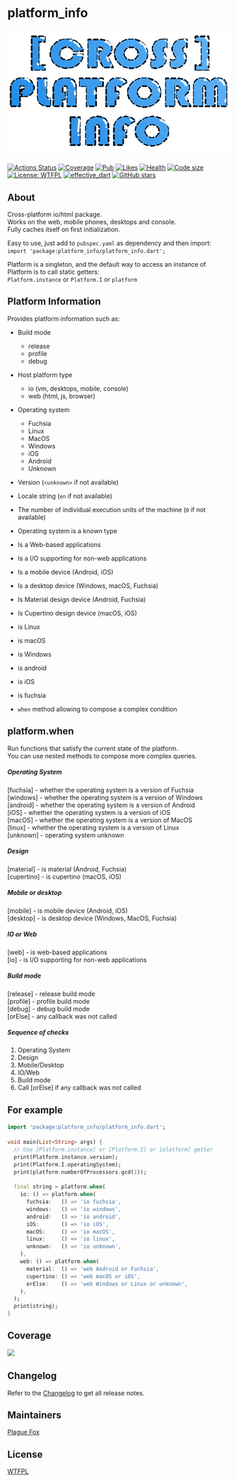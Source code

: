 # platform_info  
  
[![](https://github.com/PlugFox/platform_info/raw/master/.img/logo.png)](https://github.com/PlugFox/platform_info)  
  
[![Actions Status](https://github.com/PlugFox/platform_info/workflows/platform_info/badge.svg)](https://github.com/PlugFox/platform_info/actions)
[![Coverage](https://codecov.io/gh/PlugFox/platform_info/branch/master/graph/badge.svg)](https://codecov.io/gh/PlugFox/platform_info)
[![Pub](https://img.shields.io/pub/v/platform_info.svg)](https://pub.dev/packages/platform_info)
[![Likes](https://img.shields.io/badge/dynamic/json?color=blue&label=likes&query=likes&url=http://www.pubscore.gq/likes?package=platform_info&style=flat-square&cacheSeconds=90000)](https://pub.dev/packages/platform_info)
[![Health](https://img.shields.io/badge/dynamic/json?color=blue&label=health&query=pub_points&url=http://www.pubscore.gq/pub-points?package=platform_info&style=flat-square&cacheSeconds=90000)](https://pub.dev/packages/platform_info/score)
[![Code size](https://img.shields.io/github/languages/code-size/plugfox/platform_info?logo=github&logoColor=white)](https://github.com/plugfox/platform_info)
[![License: WTFPL](https://img.shields.io/badge/License-WTFPL-brightgreen.svg)](https://en.wikipedia.org/wiki/WTFPL)
[![effective_dart](https://img.shields.io/badge/style-effective_dart-40c4ff.svg)](https://github.com/tenhobi/effective_dart)
[![GitHub stars](https://img.shields.io/github/stars/PlugFox/platform_info?style=social)](https://github.com/PlugFox/platform_info/)
 
  
  
## About  
  
Cross-platform io/html package.  
Works on the web, mobile phones, desktops and console.  
Fully caches itself on first initialization.  
  
Easy to use, just add to `pubspec.yaml` as dependency and then import:  
`import 'package:platform_info/platform_info.dart';`  
  
Platform is a singleton, and the default way to access an instance of Platform is to call static getters:  
`Platform.instance` or `Platform.I` or `platform`  
  
  
## Platform Information  
  
Provides platform information such as:  
  + Build mode  
     * release  
     * profile  
     * debug  
    
  + Host platform type  
     * io (vm, desktops, mobile, console)  
     * web (html, js, browser)  
    
  + Operating system  
     * Fuchsia  
     * Linux  
     * MacOS  
     * Windows  
     * iOS  
     * Android  
     * Unknown  
    
  + Version (`<unknown>` if not available)  
    
  + Locale string (`en` if not available)  
    
  + The number of individual execution units of the machine (`0` if not available)  
    
  + Operating system is a known type  
  
  + Is a Web-based applications  
  
  + Is a I/O supporting for non-web applications  
  
  + Is a mobile device (Android, iOS)  
    
  + Is a desktop device (Windows, macOS, Fuchsia)  
    
  + Is Material design device (Android, Fuchsia)  
    
  + Is Cupertino design device (macOS, iOS)  
    
  + is Linux  
    
  + is macOS  
    
  + is Windows  
    
  + is android  
    
  + is iOS  
    
  + is fuchsia  
  
  + `when` method allowing to compose a complex condition  
  
  
## platform.when  
    
Run functions that satisfy the current state of the platform.  
You can use nested methods to compose more complex queries.  
  
##### Operating System  
[fuchsia] - whether the operating system is a version of Fuchsia  
[windows] - whether the operating system is a version of Windows  
[android] - whether the operating system is a version of Android  
[iOS] - whether the operating system is a version of iOS  
[macOS] - whether the operating system is a version of MacOS  
[linux] - whether the operating system is a version of Linux  
[unknown] - operating system unknown  
  
##### Design  
[material] - is material (Android, Fuchsia)  
[cupertino] - is cupertino (macOS, iOS)  
  
##### Mobile or desktop  
[mobile] - is mobile device (Android, iOS)  
[desktop] - is desktop device (Windows, MacOS, Fuchsia)  
  
##### IO or Web  
[web] - is web-based applications  
[io] - is I/O supporting for non-web applications  
  
##### Build mode  
[release] - release build mode  
[profile] - profile build mode  
[debug] - debug build mode  
[orElse] - any callback was not called  
  
##### Sequence of checks
1. Operating System
2. Design
3. Mobile/Desktop
4. IO/Web
5. Build mode
6. Call [orElse] if any callback was not called  
  
  
## For example  
  
```dart
import 'package:platform_info/platform_info.dart';

void main(List<String> args) {
  // Use [Platform.instance] or [Platform.I] or [platform] getter
  print(Platform.instance.version);
  print(Platform.I.operatingSystem);
  print(platform.numberOfProcessors.gcd(1));

  final string = platform.when(
    io: () => platform.when(
      fuchsia:   () => 'io fuchsia',
      windows:   () => 'io windows',
      android:   () => 'io android',
      iOS:       () => 'io iOS',
      macOS:     () => 'io macOS',
      linux:     () => 'io linux',
      unknown:   () => 'io unknown',
    ),
    web: () => platform.when(
      material:  () => 'web Android or Fuchsia',
      cupertino: () => 'web macOS or iOS',
      orElse:    () => 'web Windows or Linux or unknown',
    ),
  );
  print(string);
}
```
  
  
## Coverage  
  
[![](https://codecov.io/gh/PlugFox/platform_info/branch/dev/graphs/sunburst.svg)](https://codecov.io/gh/PlugFox/platform_info/branch/master)  
  
  
## Changelog  
  
Refer to the [Changelog](https://github.com/plugfox/platform_info/blob/master/CHANGELOG.md) to get all release notes.  
  
  
## Maintainers  
  
[Plague Fox](https://plugfox.dev)  
  
  
## License  
  
[WTFPL](https://github.com/plugfox/platform_info/blob/master/LICENSE)  
  
  